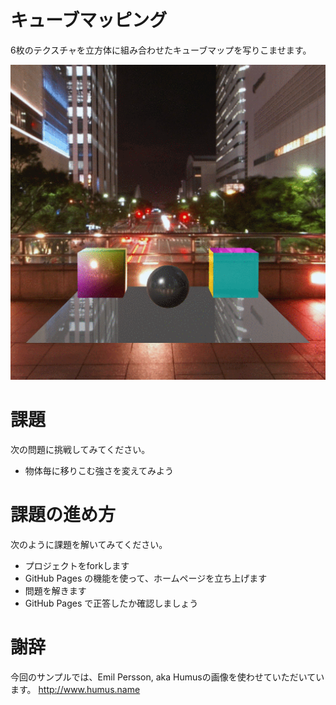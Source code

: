 # キューブマッピング
6枚のテクスチャを立方体に組み合わせたキューブマップを写りこませます。

![結果画像](result.gif)

# 課題
次の問題に挑戦してみてください。

- 物体毎に移りこむ強さを変えてみよう

# 課題の進め方
次のように課題を解いてみてください。

- プロジェクトをforkします
- GitHub Pages の機能を使って、ホームページを立ち上げます
- 問題を解きます
- GitHub Pages で正答したか確認しましょう

# 謝辞
今回のサンプルでは、Emil Persson, aka Humusの画像を使わせていただいています。
http://www.humus.name
